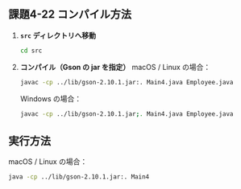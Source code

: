 ## 課題4-22 コンパイル方法
1. **`src` ディレクトリへ移動**
    ```bash
    cd src
    ```
2. **コンパイル（Gson の jar を指定）**
     macOS / Linux の場合：
      ```bash
      javac -cp ../lib/gson-2.10.1.jar:. Main4.java Employee.java
      ```
     Windows の場合：
      ```bash
      javac -cp ../lib/gson-2.10.1.jar;. Main4.java Employee.java
      ```

## 実行方法
 macOS / Linux の場合：
  ```bash
  java -cp ../lib/gson-2.10.1.jar:. Main4
